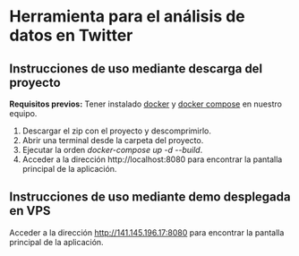 # Herramienta para el análisis de datos en Twitter
## Instrucciones de uso mediante descarga del proyecto
**Requisitos previos:** 
Tener instalado [docker](https://docs.docker.com/desktop/windows/install/) y [docker compose](https://docs.docker.com/compose/install/) en nuestro equipo.
1. Descargar el zip con el proyecto y descomprimirlo.
2. Abrir una terminal desde la carpeta del proyecto.
3. Ejecutar la orden *docker-compose up -d --build*.
4. Acceder a la dirección http://localhost:8080 para encontrar la pantalla principal de la aplicación.

## Instrucciones de uso mediante demo desplegada en VPS
Acceder a la dirección http://141.145.196.17:8080 para encontrar la pantalla principal de la aplicación.
